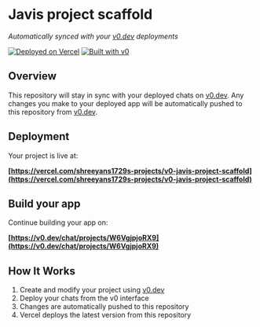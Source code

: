 # Javis project scaffold

*Automatically synced with your [v0.dev](https://v0.dev) deployments*

[![Deployed on Vercel](https://img.shields.io/badge/Deployed%20on-Vercel-black?style=for-the-badge&logo=vercel)](https://vercel.com/shreeyans1729s-projects/v0-javis-project-scaffold)
[![Built with v0](https://img.shields.io/badge/Built%20with-v0.dev-black?style=for-the-badge)](https://v0.dev/chat/projects/W6VgjpjoRX9)

## Overview

This repository will stay in sync with your deployed chats on [v0.dev](https://v0.dev).
Any changes you make to your deployed app will be automatically pushed to this repository from [v0.dev](https://v0.dev).

## Deployment

Your project is live at:

**[https://vercel.com/shreeyans1729s-projects/v0-javis-project-scaffold](https://vercel.com/shreeyans1729s-projects/v0-javis-project-scaffold)**

## Build your app

Continue building your app on:

**[https://v0.dev/chat/projects/W6VgjpjoRX9](https://v0.dev/chat/projects/W6VgjpjoRX9)**

## How It Works

1. Create and modify your project using [v0.dev](https://v0.dev)
2. Deploy your chats from the v0 interface
3. Changes are automatically pushed to this repository
4. Vercel deploys the latest version from this repository
